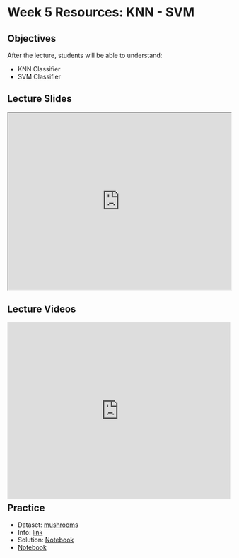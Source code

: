 # Week 5 Resources: KNN - SVM

## Objectives

After the lecture, students will be able to understand:

* KNN Classifier
* SVM Classifier

## Lecture Slides

<iframe allowfullscreen height="400" width="100%" src="https://www.beautiful.ai/player/-LfxjYay8TFTrF292PKO/MLC-Week-5-KhanhNguyen"></iframe>

## Lecture Videos
<div style="position: relative; padding-bottom: 75%; height: 0;"><iframe src="https://www.loom.com/embed/423a521feb574b83867a22cf044f5717" frameborder="0" webkitallowfullscreen mozallowfullscreen allowfullscreen style="position: absolute; top: 0; left: 0; width: 100%; height: 400;"></iframe></div>

## Practice
* Dataset: [mushrooms](https://s3-ap-southeast-1.amazonaws.com/ml101-khanhnguyen/ML102/week5/lec/mushrooms.csv)
* Info: [link](https://archive.ics.uci.edu/ml/datasets/mushroom)
* Solution: [Notebook](https://s3-ap-southeast-1.amazonaws.com/ml101-khanhnguyen/ML102/week5/lec/MLC-Week5-SVM-KNN.ipynb)
* [Notebook](https://s3-ap-southeast-1.amazonaws.com/ml101-khanhnguyen/ML102/week2/lec/SVM+-+Intuitive+Explanation.ipynb)
